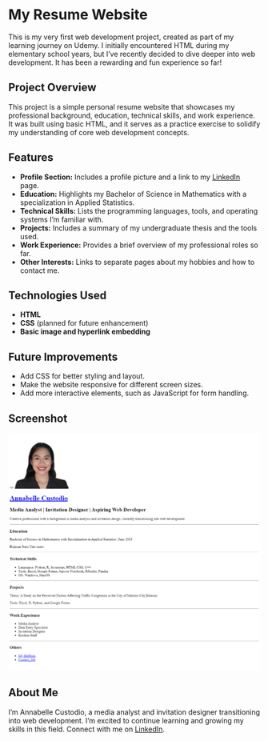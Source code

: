 
# My Resume Website

This is my very first web development project, created as part of my learning journey on Udemy. I initially encountered HTML during my elementary school years, but I’ve recently decided to dive deeper into web development. It has been a rewarding and fun experience so far!

## Project Overview
This project is a simple personal resume website that showcases my professional background, education, technical skills, and work experience. It was built using basic HTML, and it serves as a practice exercise to solidify my understanding of core web development concepts.

## Features
- **Profile Section:** Includes a profile picture and a link to my [LinkedIn](https://www.linkedin.com/in/custodioannabellem/) page.
- **Education:** Highlights my Bachelor of Science in Mathematics with a specialization in Applied Statistics.
- **Technical Skills:** Lists the programming languages, tools, and operating systems I’m familiar with.
- **Projects:** Includes a summary of my undergraduate thesis and the tools used.
- **Work Experience:** Provides a brief overview of my professional roles so far.
- **Other Interests:** Links to separate pages about my hobbies and how to contact me.

## Technologies Used
- **HTML**
- **CSS** (planned for future enhancement)
- **Basic image and hyperlink embedding**

## Future Improvements
- Add CSS for better styling and layout.
- Make the website responsive for different screen sizes.
- Add more interactive elements, such as JavaScript for form handling.

## Screenshot
![Profile Preview](./Images-Videos/Goal.png)

## About Me
I’m Annabelle Custodio, a media analyst and invitation designer transitioning into web development. I’m excited to continue learning and growing my skills in this field. Connect with me on [LinkedIn](https://www.linkedin.com/in/custodioannabellem/).
